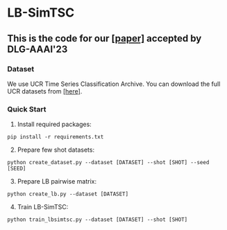 # LB-SimTSC
## This is the code for our [[paper]](https://arxiv.org/abs/2301.04838) accepted by DLG-AAAI'23

### Dataset
We use UCR Time Series Classification Archive. You can download the full UCR datasets from [[here]](https://www.cs.ucr.edu/~eamonn/time_series_data_2018/).

### Quick Start 
1. Install required packages:
``` 
pip install -r requirements.txt
```
2. Prepare few shot datasets:
``` 
python create_dataset.py --dataset [DATASET] --shot [SHOT] --seed [SEED]
```
3. Prepare LB pairwise matrix:
``` 
python create_lb.py --dataset [DATASET]
```
4. Train LB-SimTSC:
```
python train_lbsimtsc.py --dataset [DATASET] --shot [SHOT]
```
